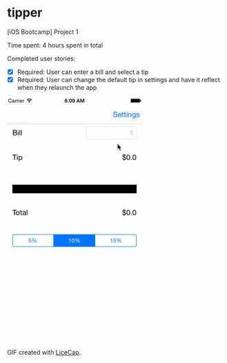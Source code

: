 tipper
======

[iOS Bootcamp] Project 1

Time spent: 4 hours spent in total

Completed user stories:

 * [x] Required: User can enter a bill and select a tip
 * [x] Required: User can change the default tip in settings and have it reflect when they relaunch the app

![Video Walkthrough](project1_anim.gif)

GIF created with [LiceCap](http://www.cockos.com/licecap/).
